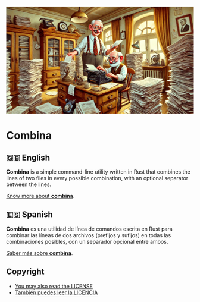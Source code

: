 ![clipart image of two elderly men sorting piles of papers in an old office](<img/clipart image of two elderly men sorting piles of papers in an old office.webp>)

# Combina

## 🇬🇧 English
 **Combina** is a simple command-line utility written in Rust that combines the lines of two files in every possible combination, with an optional separator between the lines.

[Know more about **combina**](README.en.md).

## 🇪🇸 Spanish
**Combina** es una utilidad de línea de comandos escrita en Rust para combinar las líneas de dos archivos (prefijos y sufijos) en todas las combinaciones posibles, con un separador opcional entre ambos.

[Saber más sobre **combina**](LEEME.es.md).


## Copyright

- [You may also read the LICENSE](LICENSE)
- [También puedes leer la LICENCIA ](LICENCIA)
